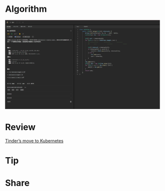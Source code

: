 # Algorithm

![](../../../images/temp/zhenran-2023-08-27-lc.png)

# Review

[Tinder’s move to Kubernetes](https://medium.com/tinder/tinders-move-to-kubernetes-cda2a6372f44)

# Tip



# Share

